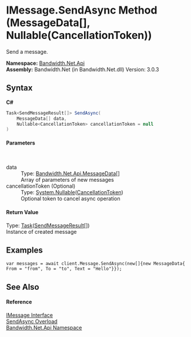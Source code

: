 ﻿# IMessage.SendAsync Method (MessageData[], Nullable(CancellationToken))
 

Send a message.

**Namespace:**&nbsp;<a href ="N_Bandwidth_Net_Api.md">Bandwidth.Net.Api</a><br />**Assembly:**&nbsp;Bandwidth.Net (in Bandwidth.Net.dll) Version: 3.0.3

## Syntax

**C#**<br />
``` C#
Task<SendMessageResult[]> SendAsync(
	MessageData[] data,
	Nullable<CancellationToken> cancellationToken = null
)
```


#### Parameters
&nbsp;<dl><dt>data</dt><dd>Type: <a href ="T_Bandwidth_Net_Api_MessageData.md">Bandwidth.Net.Api.MessageData</a>[]<br />Array of parameters of new messages</dd><dt>cancellationToken (Optional)</dt><dd>Type: <a href="http://msdn2.microsoft.com/en-us/library/b3h38hb0" target="_blank">System.Nullable</a>(<a href="http://msdn2.microsoft.com/en-us/library/dd384802" target="_blank">CancellationToken</a>)<br />Optional token to cancel async operation</dd></dl>

#### Return Value
Type: <a href="http://msdn2.microsoft.com/en-us/library/dd321424" target="_blank">Task</a>(<a href ="T_Bandwidth_Net_Api_SendMessageResult.md">SendMessageResult</a>[])<br />Instance of created message

## Examples

```
var messages = await client.Message.SendAsync(new[]{new MessageData{ From = "from", To = "to", Text = "Hello"}});
```


## See Also


#### Reference
<a href ="T_Bandwidth_Net_Api_IMessage.md">IMessage Interface</a><br /><a href ="Overload_Bandwidth_Net_Api_IMessage_SendAsync.md">SendAsync Overload</a><br /><a href ="N_Bandwidth_Net_Api.md">Bandwidth.Net.Api Namespace</a><br />